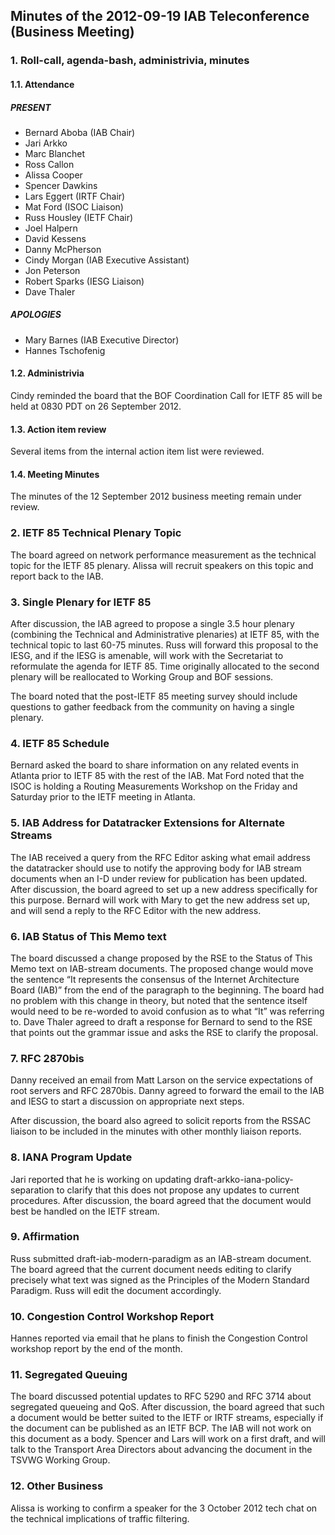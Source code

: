 
Minutes of the 2012-09-19 IAB Teleconference (Business Meeting)
---------------------------------------------------------------


### 1. Roll-call, agenda-bash, administrivia, minutes


#### 1.1. Attendance


##### PRESENT


* Bernard Aboba (IAB Chair)
* Jari Arkko
* Marc Blanchet
* Ross Callon
* Alissa Cooper
* Spencer Dawkins
* Lars Eggert (IRTF Chair)
* Mat Ford (ISOC Liaison)
* Russ Housley (IETF Chair)
* Joel Halpern
* David Kessens
* Danny McPherson
* Cindy Morgan (IAB Executive Assistant)
* Jon Peterson
* Robert Sparks (IESG Liaison)
* Dave Thaler


##### APOLOGIES


* Mary Barnes (IAB Executive Director)
* Hannes Tschofenig


#### 1.2. Administrivia


Cindy reminded the board that the BOF Coordination Call for IETF 85 will be held at 0830 PDT on 26 September 2012.


#### 1.3. Action item review


Several items from the internal action item list were reviewed.


#### 1.4. Meeting Minutes


The minutes of the 12 September 2012 business meeting remain under review.


### 2. IETF 85 Technical Plenary Topic


The board agreed on network performance measurement as the technical topic for the IETF 85 plenary. Alissa will recruit speakers on this topic and report back to the IAB.


### 3. Single Plenary for IETF 85


After discussion, the IAB agreed to propose a single 3.5 hour plenary (combining the Technical and Administrative plenaries) at IETF 85, with the technical topic to last 60-75 minutes. Russ will forward this proposal to the IESG, and if the IESG is amenable, will work with the Secretariat to reformulate the agenda for IETF 85. Time originally allocated to the second plenary will be reallocated to Working Group and BOF sessions.


The board noted that the post-IETF 85 meeting survey should include questions to gather feedback from the community on having a single plenary.


### 4. IETF 85 Schedule


Bernard asked the board to share information on any related events in Atlanta prior to IETF 85 with the rest of the IAB. Mat Ford noted that the ISOC is holding a Routing Measurements Workshop on the Friday and Saturday prior to the IETF meeting in Atlanta.


### 5. IAB Address for Datatracker Extensions for Alternate Streams


The IAB received a query from the RFC Editor asking what email address the datatracker should use to notify the approving body for IAB stream documents when an I-D under review for publication has been updated. After discussion, the board agreed to set up a new address specifically for this purpose. Bernard will work with Mary to get the new address set up, and will send a reply to the RFC Editor with the new address.


### 6. IAB Status of This Memo text


The board discussed a change proposed by the RSE to the Status of This Memo text on IAB-stream documents. The proposed change would move the sentence “It represents the consensus of the Internet Architecture Board (IAB)” from the end of the paragraph to the beginning. The board had no problem with this change in theory, but noted that the sentence itself would need to be re-worded to avoid confusion as to what “It” was referring to. Dave Thaler agreed to draft a response for Bernard to send to the RSE that points out the grammar issue and asks the RSE to clarify the proposal.


### 7. RFC 2870bis


Danny received an email from Matt Larson on the service expectations of root servers and RFC 2870bis. Danny agreed to forward the email to the IAB and IESG to start a discussion on appropriate next steps.


After discussion, the board also agreed to solicit reports from the RSSAC liaison to be included in the minutes with other monthly liaison reports.


### 8. IANA Program Update


Jari reported that he is working on updating draft-arkko-iana-policy-separation to clarify that this does not propose any updates to current procedures. After discussion, the board agreed that the document would best be handled on the IETF stream.


### 9. Affirmation


Russ submitted draft-iab-modern-paradigm as an IAB-stream document. The board agreed that the current document needs editing to clarify precisely what text was signed as the Principles of the Modern Standard Paradigm. Russ will edit the document accordingly.


### 10. Congestion Control Workshop Report


Hannes reported via email that he plans to finish the Congestion Control workshop report by the end of the month.


### 11. Segregated Queuing


The board discussed potential updates to RFC 5290 and RFC 3714 about segregated queueing and QoS. After discussion, the board agreed that such a document would be better suited to the IETF or IRTF streams, especially if the document can be published as an IETF BCP. The IAB will not work on this document as a body. Spencer and Lars will work on a first draft, and will talk to the Transport Area Directors about advancing the document in the TSVWG Working Group.


### 12. Other Business


Alissa is working to confirm a speaker for the 3 October 2012 tech chat on the technical implications of traffic filtering.


